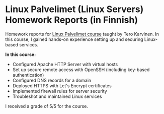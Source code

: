 # Linux Palvelimet (Linux Servers) Homework Reports (in Finnish)

Homework reports for [Linux Palvelimet course](https://terokarvinen.com/linux-palvelimet/) taught by Tero Karvinen.
In this course, I gained hands-on experience setting up and securing Linux-based services.

**In this course:**
- Configured Apache HTTP Server with virtual hosts
- Set up secure remote access with OpenSSH (including key-based authentication)
- Configured DNS records for a domain
- Deployed HTTPS with Let's Encrypt certificates
- Implemented firewall rules for server security
- Troubleshot and maintained Linux services

I received a grade of 5/5 for the course.
